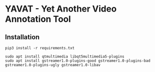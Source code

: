 # YAVAT - Yet Another Video Annotation Tool

## Installation

``` shell
pip3 install -r requirements.txt

sudo apt install qtmultimedia libqt5multimedia5-plugins
sudo apt install gstreamer1.0-plugins-good gstreamer1.0-plugins-bad gstreamer1.0-plugins-ugly gstreamer1.0-libav
```
